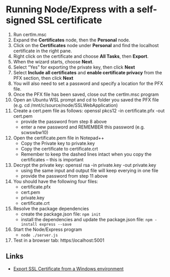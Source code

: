 Running Node/Express with a self-signed SSL certificate
===

1. Run certlm.msc
2. Expand the <b>Certificates</b> node, then the <b>Personal</b> node.
3. Click on the <b>Certificates</b> node under <b>Personal</b> and find the localhost certificate in the right pane.
4. Right click on the certificate and choose <b>All Tasks</b>, then <b>Export</b>.
5. When the wizard starts, choose <b>Next</b>.
6. Select “Yes” for exporting the private key, then click <b>Next</b>
7. Select <b>Include all certificates</b> and <b>enable certificate privacy</b> from the PFX section, then click <b>Next</b>
8. You will also need to set a password and specify a location for the PFX file.
9. Once the PFX file has been saved, close out the certlm.msc program
10. Open an Ubuntu WSL prompt and cd to folder you saved the PFX file (e.g. cd /mnt/c/source/node/SSLWebApplication)
11. Create a cert.pem file as follows: openssl pkcs12 -in certificate.pfx -out cert.pem
	* provide the password from step 8 above
	* enter a new password and REMEMBER this password (e.g. scwswbw10)
12. Open the certificate.pem file in Notepad++
	* Copy the Private key to private.key
	* Copy the certificate to certificate.crt
	* Remember to keep the dashed lines intact when you copy the certificates – this is important
13. Decrypt the private key: openssl rsa -in private.key -out private.key
	* using the same input and output file will keep everying in one file
	* provide the password from step 11 above
14. You should have the following four files:
	* certificate.pfx
	* cert.pem
	* private.key
	* certificate.crt
14. Resolve the package dependencies
	* create the package.json file: ``npm init``
	* install the dependencies and update the package.json file: ``npm -install express --save``
15. Start the Node/Express program
	* ``node ./server.js``
16. Test in a browser tab: https:\\localhost:5001
	
Links
---
  * [Export SSL Certificate from a Windows environment](https://sysinfo.io/export-ssl-certificate)